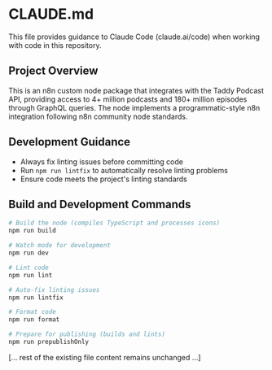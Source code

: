 # CLAUDE.md

This file provides guidance to Claude Code (claude.ai/code) when working with code in this repository.

## Project Overview

This is an n8n custom node package that integrates with the Taddy Podcast API, providing access to 4+ million podcasts and 180+ million episodes through GraphQL queries. The node implements a programmatic-style n8n integration following n8n community node standards.

## Development Guidance

- Always fix linting issues before committing code
- Run `npm run lintfix` to automatically resolve linting problems
- Ensure code meets the project's linting standards

## Build and Development Commands

```bash
# Build the node (compiles TypeScript and processes icons)
npm run build

# Watch mode for development
npm run dev

# Lint code
npm run lint

# Auto-fix linting issues
npm run lintfix

# Format code
npm run format

# Prepare for publishing (builds and lints)
npm run prepublishOnly
```

[... rest of the existing file content remains unchanged ...]